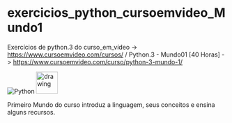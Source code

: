 # exercicios_python_cursoemvideo_Mundo1
Exercícios de python.3 do curso_em_vídeo -> https://www.cursoemvideo.com/cursos/ / Python.3 - Mundo01 [40 Horas] -> https://www.cursoemvideo.com/curso/python-3-mundo-1/

![Python](https://img.shields.io/badge/Python-3776AB?style=flat-square&logo=Python&logoColor=white)
<img src="https://github.com/amandewatnitrr/amandewatnitrr/blob/main/imgs/python-5.svg" alt="drawing" width="50"/>

Primeiro Mundo do curso introduz a linguagem, seus conceitos e ensina alguns recursos.
